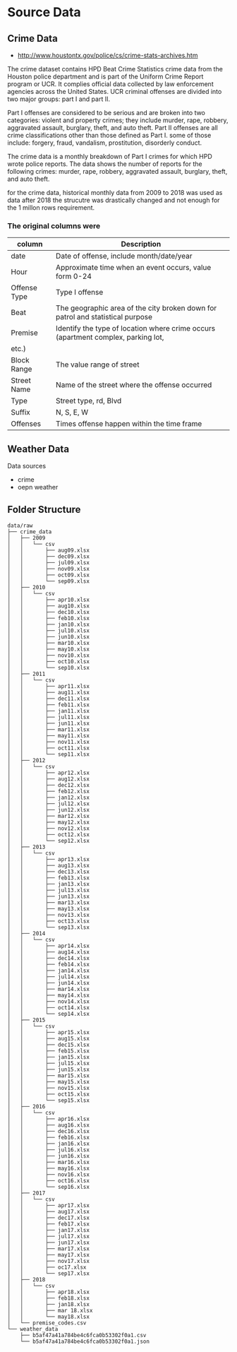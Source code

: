 
# Source Data

## Crime Data

- http://www.houstontx.gov/police/cs/crime-stats-archives.htm

The crime dataset contains HPD Beat Crime Statistics crime data from the Houston police department and is part of the Uniform Crime Report program or UCR.
It complies official data collected by law enforcement agencies
across the United States. UCR criminal offenses are divided into two major groups: part I and
part II.

Part I offenses are considered to be serious and are broken into two categories: violent and
property crimes; they include murder, rape, robbery, aggravated assault, burglary, theft, and
auto theft.
Part II offenses are all crime classifications other than those defined as Part I. some of those
include: forgery, fraud, vandalism, prostitution, disorderly conduct.

The crime data is a monthly breakdown of Part I crimes for which
HPD wrote police reports. The data shows the number of reports for the following crimes:
murder, rape, robbery, aggravated assault, burglary, theft, and auto theft.

for the crime data, historical monthly data from 2009 to 2018 was used as data after 2018 the strucutre was drastically changed and not enough for the 1 millon rows requirement.


### The original columns  were

| column  | Description |
|---|---|
|date| Date of offense, include month/date/year   |
|Hour| Approximate time when an event occurs, value form 0-24  |
|Offense Type |Type I offense   |  |
|Beat| The geographic area of the city broken down for patrol and statistical purpose  |
| Premise |Identify the type of location where crime occurs (apartment complex, parking lot,
etc.) |
|Block Range|The value range of street     |
|Street Name| Name of the street where the offense occurred |
| Type |Street type, rd, Blvd
|Suffix |N, S, E, W   |
|Offenses| Times offense happen within the time frame     |

## Weather Data


Data sources
- crime
- oepn weather

## Folder Structure

```
data/raw
├── crime_data
│   ├── 2009
│   │   └── csv
│   │       ├── aug09.xlsx
│   │       ├── dec09.xlsx
│   │       ├── jul09.xlsx
│   │       ├── nov09.xlsx
│   │       ├── oct09.xlsx
│   │       └── sep09.xlsx
│   ├── 2010
│   │   └── csv
│   │       ├── apr10.xlsx
│   │       ├── aug10.xlsx
│   │       ├── dec10.xlsx
│   │       ├── feb10.xlsx
│   │       ├── jan10.xlsx
│   │       ├── jul10.xlsx
│   │       ├── jun10.xlsx
│   │       ├── mar10.xlsx
│   │       ├── may10.xlsx
│   │       ├── nov10.xlsx
│   │       ├── oct10.xlsx
│   │       └── sep10.xlsx
│   ├── 2011
│   │   └── csv
│   │       ├── apr11.xlsx
│   │       ├── aug11.xlsx
│   │       ├── dec11.xlsx
│   │       ├── feb11.xlsx
│   │       ├── jan11.xlsx
│   │       ├── jul11.xlsx
│   │       ├── jun11.xlsx
│   │       ├── mar11.xlsx
│   │       ├── may11.xlsx
│   │       ├── nov11.xlsx
│   │       ├── oct11.xlsx
│   │       └── sep11.xlsx
│   ├── 2012
│   │   └── csv
│   │       ├── apr12.xlsx
│   │       ├── aug12.xlsx
│   │       ├── dec12.xlsx
│   │       ├── feb12.xlsx
│   │       ├── jan12.xlsx
│   │       ├── jul12.xlsx
│   │       ├── jun12.xlsx
│   │       ├── mar12.xlsx
│   │       ├── may12.xlsx
│   │       ├── nov12.xlsx
│   │       ├── oct12.xlsx
│   │       └── sep12.xlsx
│   ├── 2013
│   │   └── csv
│   │       ├── apr13.xlsx
│   │       ├── aug13.xlsx
│   │       ├── dec13.xlsx
│   │       ├── feb13.xlsx
│   │       ├── jan13.xlsx
│   │       ├── jul13.xlsx
│   │       ├── jun13.xlsx
│   │       ├── mar13.xlsx
│   │       ├── may13.xlsx
│   │       ├── nov13.xlsx
│   │       ├── oct13.xlsx
│   │       └── sep13.xlsx
│   ├── 2014
│   │   └── csv
│   │       ├── apr14.xlsx
│   │       ├── aug14.xlsx
│   │       ├── dec14.xlsx
│   │       ├── feb14.xlsx
│   │       ├── jan14.xlsx
│   │       ├── jul14.xlsx
│   │       ├── jun14.xlsx
│   │       ├── mar14.xlsx
│   │       ├── may14.xlsx
│   │       ├── nov14.xlsx
│   │       ├── oct14.xlsx
│   │       └── sep14.xlsx
│   ├── 2015
│   │   └── csv
│   │       ├── apr15.xlsx
│   │       ├── aug15.xlsx
│   │       ├── dec15.xlsx
│   │       ├── feb15.xlsx
│   │       ├── jan15.xlsx
│   │       ├── jul15.xlsx
│   │       ├── jun15.xlsx
│   │       ├── mar15.xlsx
│   │       ├── may15.xlsx
│   │       ├── nov15.xlsx
│   │       ├── oct15.xlsx
│   │       └── sep15.xlsx
│   ├── 2016
│   │   └── csv
│   │       ├── apr16.xlsx
│   │       ├── aug16.xlsx
│   │       ├── dec16.xlsx
│   │       ├── feb16.xlsx
│   │       ├── jan16.xlsx
│   │       ├── jul16.xlsx
│   │       ├── jun16.xlsx
│   │       ├── mar16.xlsx
│   │       ├── may16.xlsx
│   │       ├── nov16.xlsx
│   │       ├── oct16.xlsx
│   │       └── sep16.xlsx
│   ├── 2017
│   │   └── csv
│   │       ├── apr17.xlsx
│   │       ├── aug17.xlsx
│   │       ├── dec17.xlsx
│   │       ├── feb17.xlsx
│   │       ├── jan17.xlsx
│   │       ├── jul17.xlsx
│   │       ├── jun17.xlsx
│   │       ├── mar17.xlsx
│   │       ├── may17.xlsx
│   │       ├── nov17.xlsx
│   │       ├── oc17.xlsx
│   │       └── sep17.xlsx
│   ├── 2018
│   │   └── csv
│   │       ├── apr18.xlsx
│   │       ├── feb18.xlsx
│   │       ├── jan18.xlsx
│   │       ├── mar 18.xlsx
│   │       └── may18.xlsx
│   └── premise_codes.csv
└── weather_data
    ├── b5af47a41a784be4c6fca0b53302f0a1.csv
    └── b5af47a41a784be4c6fca0b53302f0a1.json
```